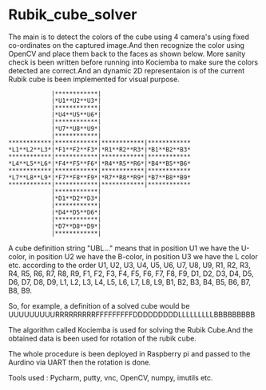 # Rubik_cube_solver
The main is to detect the colors of the cube using 4 camera's using fixed co-ordinates on the captured image.And then recognize the color using OpenCV and place them back to the faces as shown below.
More sanity check is been written before running into Kociemba to make sure the colors detected are correct.And an dynamic 2D representaion is of the current Rubik cube is been implemented for visual purpose.

                |************|
                |*U1**U2**U3*|
                |************|
                |*U4**U5**U6*|
                |************|
                |*U7**U8**U9*|
                |************|
    ************|************|************|************
    *L1**L2**L3*|*F1**F2**F3*|*R1**R2**R3*|*B1**B2**B3*
    ************|************|************|************
    *L4**L5**L6*|*F4**F5**F6*|*R4**R5**R6*|*B4**B5**B6*
    ************|************|************|************
    *L7**L8**L9*|*F7**F8**F9*|*R7**R8**R9*|*B7**B8**B9*
    ************|************|************|************
                |************|
                |*D1**D2**D3*|
                |************|
                |*D4**D5**D6*|
                |************|
                |*D7**D8**D9*|
                |************|
 

A cube definition string "UBL..." means that in position U1 we have the U-color, in position U2 we have the B-color, in position U3 we have the L color etc. according to the order U1, U2, U3, U4, U5, U6, U7, U8, U9, R1, R2, R3, R4, R5, R6, R7, R8, R9, F1, F2, F3, F4, F5, F6, F7, F8, F9, D1, D2, D3, D4, D5, D6, D7, D8, D9, L1, L2, L3, L4, L5, L6, L7, L8, L9, B1, B2, B3, B4, B5, B6, B7, B8, B9.

So, for example, a definition of a solved cube would be UUUUUUUUURRRRRRRRRFFFFFFFFFDDDDDDDDDLLLLLLLLLBBBBBBBBB

The algorithm called Kociemba is used for solving the Rubik Cube.And the obtained data is been used for rotation of the rubik cube.

The whole procedure is been deployed in Raspberry pi and passed to the Aurdino via UART then the rotation is done.

Tools used : Pycharm, putty, vnc, OpenCV, numpy, imutils etc.



